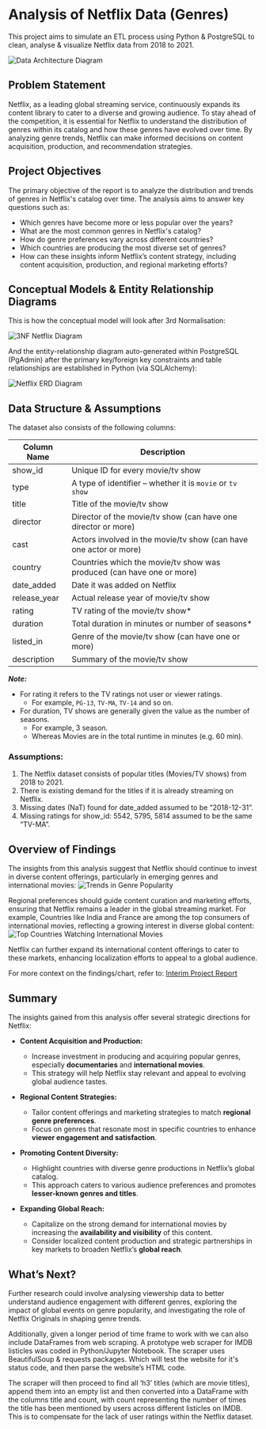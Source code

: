 # Analysis of Netflix Data (Genres)

This project aims to simulate an ETL process using Python & PostgreSQL to clean, analyse & visualize Netflix data from 2018 to 2021.

![Data Architecture Diagram](https://raw.githubusercontent.com/splatpugs/jde-interim/refs/heads/main/2.%20Data%20Architecture%20Diagram/interimdiagram.drawio_blackarrows.png)

## Problem Statement
Netflix, as a leading global streaming service, continuously expands its content library to cater to a diverse and growing audience. To stay ahead of the competition, it is essential for Netflix to understand the distribution of genres within its catalog and how these genres have evolved over time. By analyzing genre trends, Netflix can make informed decisions on content acquisition, production, and recommendation strategies.  

## Project Objectives
The primary objective of the report is to analyze the distribution and trends of genres in Netflix's catalog over time. The analysis aims to answer key questions such as: 
* Which genres have become more or less popular over the years? 
* What are the most common genres in Netflix's catalog? 
* How do genre preferences vary across different countries? 
* Which countries are producing the most diverse set of genres? 
* How can these insights inform Netflix’s content strategy, including content acquisition, production, and regional marketing efforts? 

## Conceptual Models & Entity Relationship Diagrams
This is how the conceptual model will look after 3rd Normalisation:

![3NF Netflix Diagram](https://raw.githubusercontent.com/splatpugs/jde-interim/refs/heads/main/3.%20Entity%20Relationship%20Diagrams/Conceptuals/3NF.png)

And the entity-relationship diagram auto-generated within PostgreSQL (PgAdmin) after the primary key/foreign key constraints and table relationships are established in Python (via SQLAlchemy):

![Netflix ERD Diagram](https://raw.githubusercontent.com/splatpugs/jde-interim/refs/heads/main/3.%20Entity%20Relationship%20Diagrams/Final/ERD_Final.jpg)

## Data Structure & Assumptions
The dataset also consists of the following columns:

| Column Name   | Description   |
| ------------- |-------------|
| show_id       | Unique ID for every movie/tv show |
| type          | A type of identifier – whether it is `movie` or `tv show`|
| title         | Title of the movie/tv show     |
| director      | Director of the movie/tv show (can have one director or more) |
| cast          | Actors involved in the movie/tv show (can have one actor or more)      |
| country       | Countries which the movie/tv show was produced (can have one or more)      |
| date_added    | Date it was added on Netflix |
| release_year  | Actual release year of movie/tv show      |
| rating        | TV rating of the movie/tv show*     |
| duration      | Total duration in minutes or number of seasons* |
| listed_in     | Genre of the movie/tv show (can have one or more)      |
| description   | Summary of the movie/tv show     |

**_Note:_**
* For rating it refers to the TV ratings not user or viewer ratings.
  * For example, `PG-13`, `TV-MA`, `TV-14` and so on.
* For duration, TV shows are generally given the value as the number of seasons.
  * For example, 3 season.
  * Whereas Movies are in the total runtime in minutes (e.g. 60 min).

### Assumptions:
1.	The Netflix dataset consists of popular titles (Movies/TV shows) from 2018 to 2021.
2.	There is existing demand for the titles if it is already streaming on Netflix.
3.	Missing dates (NaT) found for date_added assumed to be “2018-12-31”.
4.	Missing ratings for show_id: 5542, 5795, 5814 assumed to be the same “TV-MA”.

## Overview of Findings
The insights from this analysis suggest that Netflix should continue to invest in diverse content offerings, particularly in emerging genres and international movies:
![Trends in Genre Popularity](https://raw.githubusercontent.com/splatpugs/jde-interim/refs/heads/main/4.%20Data%20Visualisations/Trends%20in%20Genre%20Popularity%20Over%20Years.png)

Regional preferences should guide content curation and marketing efforts, ensuring that Netflix remains a leader in the global streaming market. For example, Countries like India and France are among the top consumers of international movies, reflecting a growing interest in diverse global content:
![Top Countries Watching International Movies](https://raw.githubusercontent.com/splatpugs/jde-interim/refs/heads/main/4.%20Data%20Visualisations/Top%2010%20Countries%20Watching%20International%20Movies.png)

Netflix can further expand its international content offerings to cater to these markets, enhancing localization efforts to appeal to a global audience.

For more context on the findings/chart, refer to: [Interim Project Report](https://github.com/splatpugs/jde-interim/blob/main/1.%20Final%20Submission/Interim%20Project%20Report%20-%20ZetaZenith.docx)

## Summary 
 The insights gained from this analysis offer several strategic directions for Netflix:
 
- **Content Acquisition and Production:**
  - Increase investment in producing and acquiring popular genres, especially **documentaries** and **international movies**.
  - This strategy will help Netflix stay relevant and appeal to evolving global audience tastes.

- **Regional Content Strategies:**
  - Tailor content offerings and marketing strategies to match **regional genre preferences**.
  - Focus on genres that resonate most in specific countries to enhance **viewer engagement and satisfaction**.

- **Promoting Content Diversity:**
  - Highlight countries with diverse genre productions in Netflix’s global catalog.
  - This approach caters to various audience preferences and promotes **lesser-known genres and titles**.

- **Expanding Global Reach:**
  - Capitalize on the strong demand for international movies by increasing the **availability and visibility** of this content.
  - Consider localized content production and strategic partnerships in key markets to broaden Netflix’s **global reach**. 

## What’s Next?
Further research could involve analysing viewership data to better understand audience engagement with different genres, exploring the impact of global events on genre popularity, and investigating the role of Netflix Originals in shaping genre trends.

Additionally, given a longer period of time frame to work with we can also include DataFrames from web scraping. A prototype web scraper for IMDB listicles was coded in Python/Jupyter Notebook. The scraper uses  BeautifulSoup & requests packages. Which will test the website for it's status code, and then parse the website’s HTML code. 

The scraper will then proceed to find all ‘h3’ titles (which are movie titles), append them into an empty list and then converted into a DataFrame with the columns title and count, with count representing the number of times the title has been mentioned by users across different listicles on IMDB. This is to compensate for the lack of user ratings within the Netflix dataset. 


